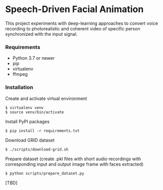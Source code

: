 # Speech-Driven Facial Animation

This project experiments with deep-learning approaches to convert voice recording to photorealistic and coherent video of
specific person synchronized with the input signal.

### Requirements

- Python 3.7 or newer
- pip
- virtualenv
- ffmpeg

### Installation

Create and activate virtual environment
```
$ virtualenv venv
$ source venv/bin/activate
```

Install PyPI packages
```
$ pip install -r requirements.txt
```

Download GRID dataset
```
$ ./scripts/download-grid.sh
```

Prepare dataset (create .pkl files with short audio recordings with corresponding input and output image frame with faces extracted)
```
$ python scripts/prepare_dataset.py
```


[TBD]
